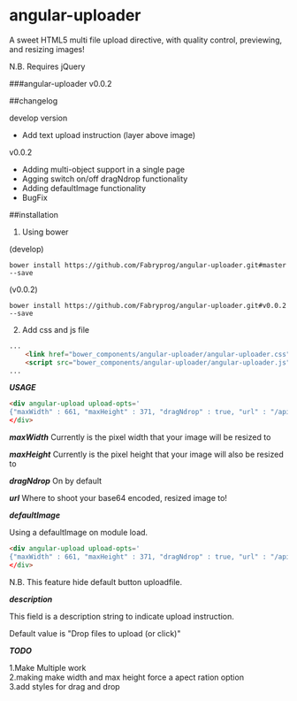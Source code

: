 angular-uploader
================

A sweet HTML5 multi file upload directive, with quality control, previewing, and resizing images!

N.B. Requires jQuery

###angular-uploader v0.0.2

##changelog

develop version
 - Add text upload instruction (layer above image)

v0.0.2

 - Adding multi-object support in a single page
 - Agging switch on/off dragNdrop functionality
 - Adding defaultImage functionality
 - BugFix 

##installation

1. Using bower 

(develop)
```
bower install https://github.com/Fabryprog/angular-uploader.git#master --save
```

(v0.0.2)
```
bower install https://github.com/Fabryprog/angular-uploader.git#v0.0.2 --save
```

2. Add css and js file

```html
...
    <link href="bower_components/angular-uploader/angular-uploader.css" rel="stylesheet">
    <script src="bower_components/angular-uploader/angular-uploader.js"></script>
...
```


***USAGE***

```html
<div angular-upload upload-opts='
{"maxWidth" : 661, "maxHeight" : 371, "dragNdrop" : true, "url" : "/api/saveImage"}')
</div>
```

***maxWidth*** 
Currently is the pixel width that your image will be resized to

***maxHeight*** 
Currently is the pixel height that your image will also be resized to

***dragNdrop*** 
On by default

***url*** 
Where to shoot your base64 encoded, resized image to!

***defaultImage***

Using a defaultImage on module load.

```html
<div angular-upload upload-opts='
{"maxWidth" : 661, "maxHeight" : 371, "dragNdrop" : true, "url" : "/api/saveImage", "defaultImage": "www/images/default/default.png" }')
</div>
```

N.B. This feature hide default button uploadfile.

***description***

This field is a description string to indicate upload instruction.

Default value is "Drop files to upload (or click)" 


***TODO***

  1.Make Multiple work<br>
  2.making make width and max height force a apect ration option<br>
  3.add styles for drag and drop
